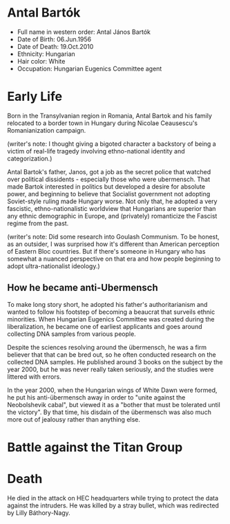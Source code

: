 # Antal Bartók

* Full name in western order: Antal János Bartók
* Date of Birth: 06.Jun.1956
* Date of Death: 19.Oct.2010
* Ethnicity: Hungarian
* Hair color: White
* Occupation: Hungarian Eugenics Committee agent

# Early Life
Born in the Transylvanian region in Romania, Antal Bartok and his family 
relocated to a border town in Hungary during Nicolae Ceausescu's 
Romanianization campaign.

(writer's note: I thought giving a bigoted character a backstory of 
being a victim of real-life tragedy involving ethno-national identity 
and categorization.)

Antal Bartok's father, Janos, got a job as the secret police that 
watched over political dissidents - especially those who were 
ubermensch. That made Bartok interested in politics but developed a 
desire for absolute power, and beginning to believe that Socialist 
government not adopting Soviet-style ruling made Hungary worse. Not only 
that, he adopted a very fascistic, ethno-nationalistic worldview that 
Hungarians are superior than any ethnic demographic in Europe, and 
(privately) romanticize the Fascist regime from the past.

(writer's note: Did some research into Goulash Communism. To be honest, 
as an outsider, I was surprised how it's different than American 
perception of Eastern Bloc countries. But if there's someone in Hungary 
who has somewhat a nuanced perspective on that era and how people 
beginning to adopt ultra-nationalist ideology.)

## How he became anti-Ubermensch
To make long story short, he adopted his father's authoritarianism and 
wanted to follow his footstep of becoming a beaucrat that surveils 
ethnic minorities. When Hungarian Eugenics Committee was created during 
the liberalization, he became one of earliest applicants and goes around 
collecting DNA samples from various people.

Despite the sciences resolving around the übermensch, he was a firm 
believer that that can be bred out, so he often conducted research on
the collected DNA samples. He published around 3 books on the subject
by the year 2000, but he was never really taken seriously, and the
studies were littered with errors.

In the year 2000, when the Hungarian wings of White Dawn were formed,
he put his anti-übermensch away in order to "unite against the 
Neobolshevik cabal", but viewed it as a "bother that must be tolerated 
until the victory". By that time, his disdain of the übermensch was also
much more out of jealousy rather than anything else.

# Battle against the Titan Group

# Death

He died in the attack on HEC headquarters while trying to protect the
data against the intruders. He was killed by a stray bullet, which was
redirected by Lilly Báthory-Nagy.
